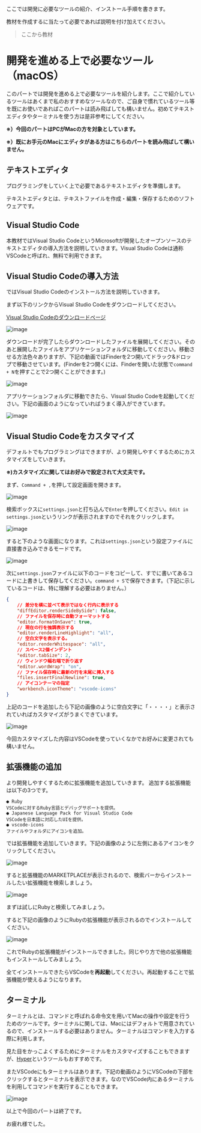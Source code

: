 ここでは開発に必要なツールの紹介、インストール手順を書きます。  

教材を作成するに当たって必要であれば説明を付け加えてください。

> ここから教材


# 開発を進める上で必要なツール（macOS）
このパートでは開発を進める上で必要なツールを紹介します。ここで紹介しているツールはあくまで私のおすすめなツールなので、ご自身で慣れているツール等を既にお使いであればこのパートは読み飛ばしても構いません。初めてテキストエディタやターミナルを使う方は是非参考にしてください。

**※）今回のパートはPCがMacの方を対象としています。**

**※）既にお手元のMacにエディタがある方はこちらのパートを読み飛ばして構いません。**


## テキストエディタ
プログラミングをしていく上で必要であるテキストエディタを準備します。

テキストエディタとは、テキストファイルを作成・編集・保存するためのソフトウェアです。


## Visual Studio Code
本教材ではVisual Studio CodeというMicrosoftが開発したオープンソースのテキストエディタの導入方法を説明していきます。Visual Studio Codeは通称VSCodeと呼ばれ、無料で利用できます。


## Visual Studio Codeの導入方法
ではVisual Studio Codeのインストール方法を説明していきます。

まず以下のリンクからVisual Studio Codeをダウンロードしてください。

[Visual Studio Codeのダウンロードページ](https://code.visualstudio.com/)

![image](https://i.gyazo.com/ff452316e9ce484a7740129f9e0eeedf.png)

ダウンロードが完了したらダウンロードしたファイルを展開してください。そのあと展開したファイルをアプリケーションフォルダに移動してください。移動させる方法色々ありますが、下記の動画ではFinderを2つ開いてドラック&ドロップで移動させています。(Finderを2つ開くには、Finderを開いた状態で`command + N`を押すことで2つ開くことができます。)

![image](https://i.gyazo.com/917887a28214f07429f731b61f49a114.gif)

アプリケーションフォルダに移動できたら、Visual Studio Codeを起動してください。下記の画面のようになっていればうまく導入ができています。

![image](https://i.gyazo.com/3a9c885cbe0dbf2758f7162c859f569d.png)


## Visual Studio Codeをカスタマイズ
デフォルトでもプログラミングはできますが、より開発しやすくするためにカスタマイズをしていきます。

**※)カスタマイズに関してはお好みで設定されて大丈夫です。**

まず、`Command + ,`を押して設定画面を開きます。

![image](https://i.gyazo.com/3f73f9773290bcd25ded645ff3f35427.png)

検索ボックスに`settings.json`と打ち込んで`Enter`を押してください。`Edit in settings.json`というリンクが表示されますのでそれをクリックします。

![image](https://camo.githubusercontent.com/a3d28720d86b33ca9c998cc3d1cbb10e8b89a33b/68747470733a2f2f692e6779617a6f2e636f6d2f65636465633332376536333662396339396233373565336264626534393238342e706e67)

すると下のような画面になります。これは`settings.json`という設定ファイルに直接書き込みできるモードです。

![image](https://camo.githubusercontent.com/13f2f7cee29910890f0a0347fefd8e8189e7f359/68747470733a2f2f692e6779617a6f2e636f6d2f39323866333132633835613735343431303663393261656633366163643763342e706e67)

次に`settings.json`ファイルに以下のコードをコピーして、すでに書いてあるコードに上書きして保存してください。`command + S`で保存できます。（下記に示しているコードは、特に理解する必要はありません。）

```json
{
    // 差分を横に並べて表示ではなく行内に表示する
    "diffEditor.renderSideBySide": false,
    // ファイルを保存時に自動フォーマットする
    "editor.formatOnSave": true,
    // 現在の行を強調表示する
    "editor.renderLineHighlight": "all",
    // 空白文字を表示する。
    "editor.renderWhitespace": "all",
    // スペース2個インデント
    "editor.tabSize": 2,
    // ウィンドウ幅右端で折り返す
    "editor.wordWrap": "on",
    // ファイル保存時に最新の行を末尾に挿入する
    "files.insertFinalNewline": true,
    // アイコンテーマの指定
    "workbench.iconTheme": "vscode-icons"
}
```

上記のコードを追加したら下記の画像のように空白文字に「・・・・」と表示されていればカスタマイズがうまくできています。

![image](https://i.gyazo.com/02b74ac567ed7249b426a9d8e92bf685.png)

今回カスタマイズした内容はVSCodeを使っていくなかでお好みに変更されても構いません。


## 拡張機能の追加
より開発しやすくするために拡張機能を追加していきます。
追加する拡張機能は以下の3つです。

```
● Ruby
VSCodeに対するRuby言語とデバッグサポートを提供。
● Japanese Language Pack for Visual Studio Code
VSCodeを日本語に対応したUIを提供。
● vscode-icons
ファイルやフォルダにアイコンを追加。
```

では拡張機能を追加していきます。下記の画像のように左側にあるアイコンをクリックしてください。

![image](https://i.gyazo.com/c177323e905539c651386e738b689e99.png)

すると拡張機能のMARKETPLACEが表示されるので、検索バーからインストールしたい拡張機能を検索しましょう。

![image](https://i.gyazo.com/182e29f848be2617b979606d4ae0dcd5.png)

まずは試しにRubyと検索してみましょう。

すると下記の画像のようにRubyの拡張機能が表示されるのでインストールしてください。

![image](https://i.gyazo.com/53bc02340dd67abd8c2b1a2cf8c63aa0.png)

これでRubyの拡張機能がインストールできました。同じやり方で他の拡張機能もインストールしてみましょう。

全てインストールできたらVSCodeを**再起動**してください。再起動することで拡張機能が使えるようになります。


## ターミナル
ターミナルとは、コマンドと呼ばれる命令文を用いてMacの操作や設定を行うためのツールです。ターミナルに関しては、Macにはデフォルトで用意されているので、インストールする必要はありません。ターミナルはコマンドを入力する際に利用します。

見た目をかっこよくするためにターミナルをカスタマイズすることもできますが、[Hyper](https://hyper.is/)というツールもおすすめです。

またVSCodeにもターミナルはあります。下記の動画のようにVSCodeの下部をクリックするとターミナルを表示できます。なのでVSCode内にあるターミナルを利用してコマンドを実行することもできます。

![image](https://i.gyazo.com/7abaa72bf4a755af90822a45717798c9.gif)

以上で今回のパートは終了です。

お疲れ様でした。
